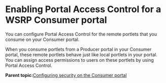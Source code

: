 # Enabling Portal Access Control for a WSRP Consumer portal

You can configure Portal Access Control for the remote portlets that you consume on your Consumer portal.

When you consume portlets from a Producer portal in your Consumer portal, these remote portlets behave just like local portlets in your portal. You can assign access permissions to users on these portlets by using Portal Access Control.

**Parent topic:**[Configuring security on the Consumer portal](../admin-system/wsrpt_cons_prep_sec.md)

